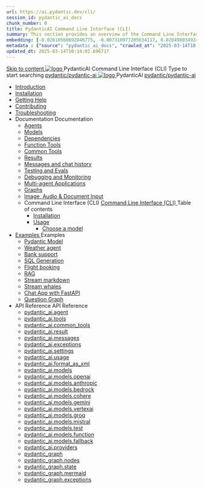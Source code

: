 ```yaml
---
url: https://ai.pydantic.dev/cli/
session_id: pydantic_ai_docs
chunk_number: 0
title: PydanticAI Command Line Interface (CLI)
summary: This section provides an overview of the Command Line Interface for PydanticAI, including navigation links to various resources such as installation, getting help, contributing, and troubleshooting.
embedding: [-0.02610560692846775, -0.007310977205634117, 0.028498034924268723, -0.028962446376681328, 0.01521302480250597, 0.01488934364169836, -0.04027722403407097, 0.013566471636295319, -0.006593249272555113, 0.030566781759262085, 0.0010484461672604084, -0.0837068185210228, -0.020982997491955757, -0.026640385389328003, 0.024402761831879616, -0.0026686121709644794, -0.038250695914030075, 0.012482843361794949, -0.0017670540837571025, 0.052070483565330505, 0.05063502863049507, 0.013862007297575474, 0.009738587774336338, 0.019730491563677788, 0.015283390879631042, 0.014115323312580585, 0.004591349977999926, 0.04269779473543167, 0.01563521847128868, -0.03813811019062996, 0.022263649851083755, -0.02157406695187092, -0.03355027735233307, -0.0019227378070354462, 0.015001928433775902, 0.00832424033433199, -0.0032209816854447126, 0.007240611594170332, -0.005045207682996988, 0.020420072600245476, 0.004422472789883614, -0.05280228331685066, 0.04570944234728813, 0.006178092677146196, -0.07942859828472137, -0.003576327348127961, -0.00390880461782217, 0.018562423065304756, 0.014002738520503044, -0.004791891667991877, -0.0868028998374939, 0.012384330853819847, -0.04976249486207962, 0.01654996909201145, -0.0066847242414951324, -0.016127776354551315, -0.018266888335347176, 0.01600111834704876, 0.006804345641285181, -0.030285319313406944, 0.0242901761084795, -0.006857119966298342, -0.015297464095056057, 0.06839528679847717, -0.037068553268909454, -0.011596237309277058, -0.05899444967508316, 0.026978138834238052, -0.06907079368829727, -0.03785664960741997, 0.02578192576766014, 0.037350017577409744, -0.03594270721077919, -0.05848781764507294, -0.02272806316614151, -0.028118060901761055, 0.032705891877412796, 0.08967381715774536, -0.012222490273416042, -0.06372301280498505, -0.004813001491129398, 0.04517466202378273, -0.006026806775480509, -0.009457125328481197, -0.021151874214410782, -0.026879627257585526, -0.02952537126839161, 0.0022569738794118166, -0.00715617323294282, -0.030623072758316994, -0.016423311084508896, -0.00032566042500548065, -0.03104526735842228, 0.004197303205728531, 0.08381940424442291, 0.01624036207795143, 0.008985676802694798, 0.012187307700514793, 2.2167887436808087e-05, 0.013179461471736431, 0.02333320491015911, -0.03447910398244858, -0.04266965016722679, 0.03295920789241791, 0.029300201684236526, -0.008366459980607033, 0.02983498014509678, -0.01077296119183302, -0.010702595114707947, 0.005470918957144022, -0.11956509202718735, -0.012067686766386032, -0.036055292934179306, 0.025627121329307556, -0.06631246209144592, 0.01570558361709118, 0.016986235976219177, 0.0003419324348215014, 0.011279592290520668, -0.05519471317529678, -0.022052552551031113, 0.0064841825515031815, 0.029103178530931473, 0.01816837675869465, 0.036167874932289124, 0.00953452754765749, -0.013482033275067806, -0.044724322855472565, -0.0547725185751915, -0.015607072040438652, 0.01260950043797493, 0.005467400886118412, 0.03172077611088753, -0.034619834274053574, -0.0036238241009414196, -0.025148635730147362, -0.0392921045422554, -0.004549130797386169, -0.033015500754117966, 0.04275408759713173, 0.04137492552399635, -0.035773828625679016, -0.008127217181026936, 0.039235811680555344, -0.036111582070589066, 0.0018682045629248023, -0.041037168353796005, -0.014537516050040722, -0.03872917965054512, 0.01874537393450737, 0.04435842111706734, 0.0224747471511364, -0.027456624433398247, -0.03681523725390434, -0.03439466655254364, 0.015592998825013638, 0.02210884541273117, 0.021081509068608284, 0.008619775995612144, -0.042191166430711746, -0.014537516050040722, 0.06541178375482559, -0.036055292934179306, -0.00999190378934145, -0.039235811680555344, -0.00814832653850317, -0.04793298989534378, -0.0036132694222033024, -0.051169805228710175, -0.062259409576654434, -0.017689891159534454, -0.02239030785858631, -0.011729931458830833, -0.018872031942009926, 0.0013659705873578787, -0.024754589423537254, -0.018238741904497147, -0.016662554815411568, -0.024050934240221977, -0.04112160950899124, -0.027245528995990753, 0.01060408353805542, -0.03501388058066368, -0.041909702122211456, -0.0071913558058440685, -0.008542373776435852, -0.00645955465734005, 0.014706393703818321, -0.0394328348338604, 0.0627097487449646, 0.008394606411457062, 0.025007905438542366, 0.045005787163972855, 0.028680985793471336, 0.014678247272968292, -0.01996973343193531, 0.07503778487443924, -0.016212215647101402, 0.023783545941114426, 0.015198951587080956, -0.0007049745181575418, 0.010153744369745255, 0.02609153464436531, 0.004211376421153545, -0.002936001168563962, -0.03405690938234329, 0.018337253481149673, 0.0062519763596355915, -0.026204118505120277, -0.025050124153494835, 0.045343540608882904, -0.06304750591516495, 0.01657811552286148, -0.002355485688894987, -0.0382225476205349, -0.000523783324752003, -0.0522112138569355, 0.0032860697247087955, -0.00492910435423255, 0.034873150289058685, -0.03464798256754875, 0.05989512801170349, 0.018956471234560013, -0.009421942755579948, -0.009105297736823559, 0.022348089143633842, 0.04475247114896774, -0.06107727065682411, 0.035830121487379074, 0.01688772439956665, 0.018914250656962395, 0.02029341459274292, -0.00715617323294282, 0.007374306209385395, 0.004848184064030647, -0.040389806032180786, 0.013770531862974167, -0.004070645198225975, 0.011448469944298267, -0.018055791035294533, -0.0017309917602688074, -0.011828443966805935, -0.00034545070957392454, 0.01719733327627182, 0.0344509594142437, 0.0037927015218883753, -0.008950494229793549, -0.043176282197237015, 0.02983498014509678, 0.053337063640356064, 0.040671270340681076, -0.013292046263813972, 0.00878161657601595, -0.00860570278018713, -0.0005638037109747529, -0.025725632905960083, -0.02275620773434639, -0.0013571749441325665, -0.02002602629363537, 0.012855780310928822, -0.006772681139409542, 0.021025216206908226, -0.015044148080050945, -0.00506983557716012, -0.019406810402870178, -0.019153494387865067, -0.02246067300438881, 0.02551453746855259, -0.07059068977832794, -0.05494139716029167, 0.02983498014509678, 0.025317514315247536, 0.06985888630151749, -0.017619526013731956, -0.03709670156240463, 0.020391928032040596, -0.0022675287909805775, 0.02949722483754158, 0.006016251631081104, 0.01149772573262453, -0.011342921294271946, -0.0048833671025931835, 0.041909702122211456, 0.023586520925164223, 0.004784855060279369, 0.043823644518852234, -0.00038898937054909766, -0.02825879119336605, -0.008823836222290993, -0.004809482954442501, 0.034000616520643234, 0.02400871552526951, 0.026837408542633057, -0.03940469026565552, 0.023220621049404144, -0.012349148280918598, 0.06788865476846695, 0.0301445871591568, 0.035745684057474136, 0.00016832751862239093, 0.05074761062860489, 0.007374306209385395, -0.007831682451069355, -0.01908312924206257, -0.008162399753928185, 0.01602926477789879, -0.015804095193743706, 0.001214684802107513, 0.05921962112188339, -0.03788479417562485, -0.02884986251592636, 0.031805213540792465, -0.007508000824600458, -0.04435842111706734, -0.010111524723470211, -0.039207667112350464, 0.06147131696343422, -0.02271398901939392, 0.04728562757372856, -0.029075032100081444, -0.047764115035533905, -0.052380092442035675, 0.035773828625679016, 0.03253701701760292, -0.07115361094474792, 0.007458745036274195, 0.01963197998702526, -0.0029201689176261425, -0.026541873812675476, -0.012553208507597446, 0.019195713102817535, -0.022882865741848946, -0.015114513225853443, 0.04188155755400658, -0.0044541372917592525, -0.02946907840669155, -0.02091263234615326, 0.021419264376163483, -0.017760256305336952, 0.02856840007007122, -0.05440661683678627, -0.04511836916208267, -0.04981878772377968, -0.016212215647101402, -0.016789212822914124, 0.00515779247507453, 0.010034122504293919, 0.03253701701760292, -0.013686093501746655, -0.00460894126445055, -0.00832424033433199, -0.0024469608906656504, 0.0061147636733949184, 0.021954040974378586, -0.022516965866088867, 0.003565772669389844, -0.006431408226490021, -0.009654149413108826, -0.034619834274053574, 0.02547231689095497, -0.06265345960855484, -0.008253875188529491, -0.0024434425868093967, 0.006554548162966967, 0.00016711810894776136, 0.01181437075138092, -0.0246279314160347, -0.02396649494767189, 0.006128836423158646, -0.006118281744420528, 0.03501388058066368, -0.012328038923442364, -0.009414906613528728, -0.02555675618350506, -0.022277722135186195, -0.033662863075733185, -0.02921576239168644, 0.0035253125242888927, 0.003396895481273532, 0.029018739238381386, 0.010822216980159283, -0.006543993018567562, -0.0004248318145982921, 0.011371067725121975, 0.03962985798716545, 0.005017061252146959, -0.002177812857553363, 0.014340492896735668, -0.008218692615628242, 0.055166564881801605, 0.08010410517454147, -0.02676704339683056, -0.004869293887168169, -0.0012648202246055007, 0.024149445816874504, 0.002153184963390231, -0.018027646467089653, 0.011554017663002014, 0.0602891743183136, 0.01013263501226902, 0.0042571136727929115, 0.009745623916387558, -0.024416834115982056, 0.004865775350481272, -0.008106107823550701, 0.017915060743689537, 0.06051434576511383, 0.022038480266928673, 0.004408399574458599, -0.023853911086916924, 0.04399252310395241, -0.026260411366820335, 0.01963197998702526, -0.024726442992687225, -0.02217921055853367, -0.05558875948190689, 0.018872031942009926, 0.03141116723418236, 0.029609810560941696, 0.029722394421696663, -0.01816837675869465, -0.06304750591516495, -0.03844771906733513, -0.012271746061742306, -0.07672656327486038, 0.06361042708158493, 0.07419340312480927, -0.022573258727788925, 0.008683104999363422, -0.04860850051045418, 0.013144278898835182, 0.021348897367715836, 0.05739011615514755, 0.0036941897124052048, 0.018956471234560013, -0.03329696133732796, 0.005945886485278606, 0.022263649851083755, 0.02272806316614151, 0.0008149206405505538, 0.033071793615818024, -0.036702655255794525, -0.04019278287887573, 0.0184357650578022, -0.019786784425377846, -0.028047695755958557, 0.010104488581418991, -0.03960171341896057, -0.017408428713679314, -0.021095583215355873, -0.0030239580664783716, -0.004014352802187204, -0.009309357963502407, 0.02057487703859806, -0.028160279616713524, -0.05010024830698967, 0.07982264459133148, -0.011089605279266834, 0.04891810938715935, 0.004872811958193779, 0.04976249486207962, 0.018675008788704872, -0.043429598212242126, 0.032086677849292755, -0.0221369918435812, -0.009133444167673588, 0.027864744886755943, 0.0038208477199077606, 0.0044541372917592525, -0.0005743585643358529, 0.023600595071911812, -0.039123229682445526, -0.014016810804605484, -0.026232264935970306, -0.020743755623698235, -0.025261221453547478, 0.038841765373945236, 0.0318896509706974, -0.03253701701760292, -0.012271746061742306, 0.026274483650922775, -0.023403571918606758, 0.0035640134010463953, 0.01968827284872532, -0.0003881098236888647, 0.09282619506120682, -0.020673388615250587, -0.03529534488916397, -0.002892022719606757, 0.024388687685132027, -0.01167363952845335, 0.004879848565906286, 0.05263340845704079, -0.017746184021234512, 0.02244660072028637, 0.004890403710305691, -0.037659626454114914, 0.011110715568065643, -0.023431718349456787, -0.0166203361004591, -0.013573508709669113, -0.008683104999363422, -0.006026806775480509, 0.042528919875621796, 0.010336694307625294, -0.02707665227353573, 0.021925894543528557, -0.007951303385198116, -0.006427890155464411, 0.030285319313406944, -0.05060688033699989, -0.01842169277369976, -0.006248457822948694, 0.03158004581928253, 0.01963197998702526, 0.036730799823999405, -0.004594868514686823, 0.022657696157693863, 0.004369698464870453, 0.004014352802187204, 0.04016463831067085, -0.03248072415590286, -0.002176053589209914, -0.002154943998903036, 0.0019174603512510657, -0.01690179668366909, -0.03098897449672222, -0.02545824460685253, -0.028103988617658615, -0.01505822129547596, 0.017929134890437126, -0.0019473657011985779, 0.014551589265465736, -0.008296094834804535, -0.06884562224149704, 0.014319382607936859, -0.004126937594264746, -0.0019913441501557827, -0.04610348865389824, -0.02123631350696087, -0.006733980029821396, 0.011047386564314365, -0.029440931975841522, 0.01245469693094492, 0.0002702475758269429, 0.02209477312862873, 0.003089046338573098, 0.00399676151573658, -0.0017864046385511756, 0.02831508405506611, 0.0748126208782196, -0.024810882285237312, 0.008654958568513393, -0.02185552939772606, 0.014776758849620819, 0.031777068972587585, -0.017675818875432014, -0.015269317664206028, 0.03509832173585892, 0.0011179321445524693, 0.011026276275515556, -0.011575127951800823, 0.019519394263625145, 0.016479603946208954, -0.019857149571180344, 0.03321252390742302, 0.03248072415590286, -0.01593075320124626, -0.0442739836871624, -0.01414346881210804, -0.00012467890337575227, -0.011638456955552101, -0.021362971514463425, -0.0034778157714754343, -0.01814023032784462, -0.002010694704949856, -0.010688521899282932, -0.016521824523806572, -0.025430098176002502, -0.0031277472153306007, -0.03104526735842228, -0.03872917965054512, 0.011926955543458462, 0.016113704070448875, -0.049959518015384674, 0.0016016950830817223, -0.008851981721818447, 0.004510429687798023, 0.018900178372859955, -0.00446469197049737, 0.022967305034399033, -0.0199134424328804, -0.008521264418959618, -0.023136181756854057, -0.018534276634454727, -0.002684444421902299, 0.06287862360477448, -0.012236563488841057, -0.0356612429022789, 0.016718847677111626, 0.007015442010015249, -0.03602714464068413, -0.010020050220191479, 0.0374063104391098, -0.0017072433838620782, -0.004053053911775351, 6.415355892386287e-05, -0.002438165247440338, -0.013728312216699123, -0.0112373735755682, -0.010941837914288044, -0.012834670953452587, 0.00028058249154128134, -0.037659626454114914, -0.007261721417307854, 0.028385449200868607, -0.03895435109734535, 0.007543183397501707, 0.0411779023706913, -0.04829889163374901, -0.005692570470273495, -0.004074163269251585, 0.02150370180606842, -0.004436546005308628, 0.0022165137343108654, -0.007261721417307854, -0.013932372443377972, -0.06017659232020378, -0.03166448324918747, -0.0017274734564125538, -0.022305868566036224, 0.040980879217386246, 0.045062076300382614, 0.016099629923701286, -0.015438194386661053, 0.012342112138867378, 0.010913691483438015, -0.028962446376681328, 0.005295005161315203, -0.02855432778596878, 0.01688772439956665, 0.03625231608748436, -0.006072544027119875, -0.024473126977682114, 0.03650563210248947, -0.03312808647751808, -0.017943207174539566, -0.0038208477199077606, 0.013425740413367748, -0.007669841405004263, 0.01367905642837286, 0.0020546731539070606, 0.024726442992687225, -0.01104034949094057, 0.030229026451706886, -0.004763745702803135, -0.006737498566508293, -0.03070751205086708, -0.02983498014509678, 0.03991132229566574, -0.043823644518852234, 0.027555136010050774, 0.02430425025522709, -0.025753779336810112, -0.024022787809371948, 0.025922656059265137, 0.03073565848171711, 0.047144897282123566, 0.009773770347237587, 0.013467960059642792, -0.013869043439626694, 0.03219925984740257, 0.028455816209316254, 0.03560495376586914, -0.008394606411457062, -0.005924776662141085, 0.0072546848095953465, -0.04886181652545929, -0.01598704606294632, 0.01629665307700634, -0.03183336183428764, 0.010695558972656727, -0.07987893372774124, 0.024360543116927147, 0.07515037059783936, -0.016521824523806572, 0.01725362427532673, 0.013805714435875416, 0.0042535956017673016, 0.0387573279440403, 0.015818169340491295, -0.01563521847128868, 0.01303873024880886, -0.002670371439307928, -0.0024680704809725285, 0.010801106691360474, -0.03017273359000683, 0.02770994044840336, -0.010195964016020298, -0.12935997545719147, -0.026809262111783028, 0.0038032562006264925, -0.00782464537769556, -0.012116942554712296, -0.01656404323875904, -0.0007515916950069368, -0.004893921781331301, 0.009077152237296104, 0.029075032100081444, -0.03543607518076897, -0.02616189979016781, 0.015269317664206028, -0.03006014972925186, 0.022925086319446564, -0.01631072722375393, 0.012715049088001251, 0.0045209843665361404, 0.011518835090100765, -0.008866054937243462, -0.02980683371424675, -0.029609810560941696, 0.017929134890437126, -0.026035241782665253, 0.004791891667991877, 0.008274984546005726, -0.02032156102359295, -0.021292606368660927, 0.013981628231704235, -0.008859018795192242, -0.002464552177116275, 0.005523693282157183, -0.0020880966912955046, 0.0019297742983326316, -0.0055342479608953, 0.013629800640046597, -0.0032420912757515907, -0.048974402248859406, 0.03233999386429787, -0.022516965866088867, 0.010716668330132961, -0.007430598605424166, -0.010906655341386795, -0.010730741545557976, -0.01690179668366909, -0.02638706937432289, -0.04452729970216751, 0.013728312216699123, 0.04883366823196411, -0.013735349290072918, -0.01167363952845335, 0.004559685476124287, 0.012356185354292393, -0.010625192895531654, -0.014389748685061932, -0.0025102898944169283, -0.004003798123449087, -0.00037271736073307693, -0.002733700443059206, -0.009344540536403656, 0.01274319551885128, -0.0005721595953218639, -0.0013061598874628544, -0.026964066550135612, 0.03723743185400963, 0.0056222048588097095, -0.019603833556175232, 0.027921037748456, -0.014298273250460625, -0.021883675828576088, -0.013946445658802986, -0.020208977162837982, 0.0037117809988558292, 0.008577556349337101, 0.020434146746993065, 0.009794879704713821, -0.036421190947294235, 0.011603274382650852, -0.03340954706072807, 0.014790832065045834, -0.002091614995151758, -0.012876889668405056, -0.002554268343374133, -0.00016722804866731167, -0.011758077889680862, 0.016352945938706398, -0.014776758849620819, 0.004130456130951643, -0.02676704339683056, -0.04556870833039284, -0.022263649851083755, -0.052689701318740845, 0.007515037432312965, 0.00875347014516592, -0.009478235617280006, 0.014678247272968292, -0.02887800894677639, 0.009147517383098602, -0.10256478190422058, -0.0032157041132450104, -0.015438194386661053, 0.007040069904178381, 0.04756709188222885, -0.020335635170340538, 0.005397035274654627, 0.03017273359000683, -0.005879038944840431, -0.020223049446940422, -0.0007806174689903855, -0.0024487199261784554, -0.03127043694257736, 0.00651584705337882, 0.025317514315247536, -0.025922656059265137, 0.05111351236701012, -0.0060830991715192795, 0.03338140249252319, 0.0044858017936348915, -0.019223859533667564, 0.010646303184330463, -0.006164019461721182, 0.05536358803510666, -0.0423881895840168, 0.0014328178949654102, -0.005541284568607807, 0.029075032100081444, 0.03628046065568924, 0.009703405201435089, -0.034901298582553864, -0.026837408542633057, -0.018337253481149673, 0.026035241782665253, -0.012546171434223652, 0.05375925451517105, -0.007233575452119112, 0.019814928993582726, 0.002747773425653577, -0.01994158700108528, 0.0032280180603265762, -0.02302359789609909, 0.02452941983938217, 0.020082319155335426, 0.032677747309207916, 0.007782426197081804, -0.014023847877979279, -0.004035462625324726, 0.0004718887503258884, 0.01718325912952423, 0.020743755623698235, 0.04114975407719612, -0.005291487090289593, 0.013629800640046597, 0.02707665227353573, 0.034619834274053574, -0.04393623024225235, 0.01625443436205387, 0.010871472768485546, 0.0036343790125101805, 0.0005110295605845749, -0.00022648900630883873, -0.01593075320124626, -0.0187031552195549, -0.026190046221017838, -0.0036765984259545803, -0.04478061571717262, 0.004081199876964092, -0.018323181197047234, -0.002167257945984602, -0.001719557330943644, 0.02737218700349331, -0.0016465531662106514, -0.02367096021771431, -0.012708012945950031, 0.016986235976219177, 0.02210884541273117, 0.00669527892023325, 0.013411668129265308, -0.03262145444750786, 0.045033931732177734, -0.03163633868098259, -0.028132135048508644, 0.025331586599349976, -0.018351327627897263, -0.0006200961070135236, -0.018829813227057457, -0.025261221453547478, 0.008176472969353199, -0.016972163692116737, 0.012187307700514793, -0.014579735696315765, 0.01168067567050457, 0.0016052133869379759, -0.010941837914288044, 0.01259542815387249, -0.010083378292620182, 0.014213834889233112, 0.006952113006263971, 0.011624383740127087, 0.05094463378190994, 0.019195713102817535, -0.01092072855681181, 0.02302359789609909, -0.011335885152220726, 0.02856840007007122, -0.01967419870197773, -0.04770782217383385, -0.009633039124310017, 0.025148635730147362, 0.0068184188567101955, 0.02921576239168644, 0.003936950583010912, -0.013277973048388958, -0.025317514315247536, -0.0012410718481987715, 0.05496954172849655, 0.00875347014516592, -0.053337063640356064, -0.0008158002165146172, 0.026555946096777916, -0.016437385231256485, -0.0221369918435812, 0.04784855246543884, -0.007163209840655327, -0.006561584770679474, -0.004647642374038696, -0.004563204012811184, -0.023473937064409256, -0.012792451307177544, 0.008450898341834545, 0.006364561151713133, -0.0417126789689064, 0.035464219748973846, -0.0019315334502607584, -0.017366209998726845, 0.04264150559902191, -0.025683414191007614, 0.0006438444834202528, 0.0042535956017673016, 0.010484462603926659, 0.005959959235042334, -0.008950494229793549, -0.011307738721370697, -0.046525679528713226, -0.005164829082787037, 0.0031171925365924835, -0.007733170408755541, -0.0006966186338104308, -0.01199732068926096, 0.03667450696229935, -0.02089855819940567, -0.011406250298023224, 0.039151374250650406, -0.013763495720922947, 0.03098897449672222, -0.0064525180496275425, -0.04478061571717262, -0.005477955564856529, -0.011807333678007126, -0.01352425292134285, 0.03290291503071785, 0.009626002982258797, -0.03129858151078224, 0.008028705604374409, -0.0076487320475280285, -0.018604643642902374, -0.009886355139315128, -0.02578192576766014, 0.012827633880078793, -0.005238712765276432, 0.019505321979522705, 0.03667450696229935, 0.02730182185769081, 0.020490439608693123, 0.08415716141462326, 0.04967805743217468, 0.005221121478825808, -0.02423388510942459, 0.015846313908696175, -0.019153494387865067, -0.0021180021576583385, 0.00046397262485697865, 0.017675818875432014, 0.03788479417562485, 0.0007788583170622587, -0.003586882259696722, 0.013341302052140236, -0.01138514094054699, 0.027132943272590637, 0.03174892067909241, -0.012074722908437252, -0.015818169340491295, 0.047173041850328445, -0.007145618554204702, 0.02084226720035076, 0.03926395997405052, 0.005861447658389807, -0.0006297713844105601, 0.006156982854008675, 0.003637897316366434, 0.029046885669231415, 0.0162825807929039, -0.015156732872128487, 0.002756569068878889, 0.01385497022420168, -0.023164328187704086, -0.02735811285674572, 0.03504202887415886, 0.02337542548775673, -0.020476365461945534, 0.005080390255898237, 0.004221931099891663, -0.0020581914577633142, -0.012468770146369934, 0.022939158603549004, -0.019252005964517593, -0.008851981721818447, -0.025261221453547478, -0.01685957796871662, -0.03636489808559418, -0.028962446376681328, -0.010210036300122738, 0.004028426017612219, 0.00576293608173728, 0.0060197701677680016, 0.015846313908696175, 0.00553072988986969, 0.014987855218350887, 0.005734789650887251, -0.01878759264945984, 0.013742385432124138, -0.025880437344312668, -0.006058471277356148, 0.02732996642589569, 0.006558066233992577, 0.03236813843250275, 0.01631072722375393, 0.02120816707611084, -0.017155112698674202, -0.00567849725484848, 0.01567743718624115, 0.01028040237724781, -0.01549448724836111, 0.008338313549757004, 0.020391928032040596, 0.023234693333506584, 0.043204426765441895, 0.002617597347125411, -0.029553517699241638, -0.007275794632732868, 0.02157406695187092, 0.02613375335931778, -0.0060549527406692505, 0.029694247990846634, -0.009717478416860104, 0.035182759165763855, 0.004665233660489321, -0.001098581706173718, 0.006547511555254459, -0.0008910033502615988, 0.04030536860227585, 0.009724514558911324, -0.00311367423273623, -0.009928574785590172, -0.03411320224404335, 0.007712060585618019, -0.007810572627931833, 0.022882865741848946, 0.021095583215355873, -0.017014382407069206, 0.027118870988488197, -0.002680926350876689, 0.008704214356839657, -0.0245575662702322, -0.017098821699619293, -0.009654149413108826, -0.02828693762421608, 0.0010502053191885352, -0.022840647026896477, -0.04233189672231674, 0.003715299302712083, -0.004186748526990414, -0.008056852035224438, 0.01939273625612259, -0.021728871390223503, -0.018984617665410042, -0.034873150289058685, -0.0005734789883717895, -0.012201380915939808, 0.017309917137026787, 0.022896939888596535, -0.008366459980607033, -0.004155084025114775, -0.013791641220450401, 0.004601904656738043, -0.0024539974983781576, 0.002974702278152108, 0.007458745036274195, -0.021742945536971092, 0.021278532221913338, 0.025584902614355087, 6.827653851360083e-05, 0.004587831906974316, 0.0030872870702296495, -0.004862257279455662, 0.00031356632825918496, -0.06918337941169739, 0.02983498014509678, 0.025064198300242424, -0.041965994983911514, -0.017605451866984367, 0.01656404323875904, 0.012123978696763515, 0.004109346307814121, 0.019209787249565125, -0.056658316403627396, -0.013798678293824196, -0.02828693762421608, -0.005010025110095739, 0.013460923917591572, 0.018872031942009926, 0.015621145255863667, -0.0009974312270060182, 0.004760227166116238, -0.03523905202746391, 0.005805155262351036, 0.01570558361709118, 0.014150505885481834, -0.014080139808356762, 0.0245575662702322, 0.017450649291276932, -0.010991093702614307, 0.022362161427736282, -0.053646672517061234, -0.009766734205186367, -0.07250463217496872, -0.007557256612926722, -0.0030327539425343275, -0.04967805743217468, -4.4170854380354285e-05, -0.01719733327627182, -0.0007749002543278039, -0.012968365103006363, 0.022840647026896477, -0.017155112698674202, 0.018632790073752403, 0.0004079001082573086, -0.008387569338083267, -0.012370257638394833, 0.09186922013759613, -0.01367202028632164, -0.021348897367715836, 0.026879627257585526, 0.011321811936795712, 0.016352945938706398, -0.008267948403954506, 0.009267138317227364, -0.00025881317560561, -0.02675296925008297, -0.02431832253932953, 0.030848242342472076, 0.022052552551031113, -0.01139217708259821, 0.015114513225853443, -0.020068245008587837, -0.001020299969241023, 0.016169996932148933, 0.03467612713575363, 0.0012058890424668789, 0.009837099350988865, 0.031214144080877304, -0.03343769535422325, -0.009914501570165157, 0.019491247832775116, -0.0005849133594892919, 0.018660934641957283, -0.026288557797670364, 0.024768661707639694, 0.03934839740395546, 0.001461843610741198, -0.056967925280332565, -0.000327419547829777, -0.000914751726668328, -0.020715609192848206, 0.028990592807531357, 0.0033599534071981907, -0.009696368128061295, -0.004538576118648052, 0.00939379632472992, 0.028807643800973892, 0.013080949895083904, -0.015410048887133598, -0.010829253122210503, 0.0011821406660601497, 0.01152587216347456, 0.028427669778466225, -0.01809801161289215, 0.007550220005214214, 0.017155112698674202, -0.030510488897562027, 0.018295034766197205, 0.0023924275301396847, -0.011729931458830833, -0.023417644202709198, -0.009604893624782562, -0.0035077210050076246, 0.06124614551663399, 0.03839142620563507, 0.024796808138489723, -0.04891810938715935, 0.02063116990029812, 0.0010889064287766814, 0.034845005720853806, -0.011518835090100765, -0.06676280498504639, 0.004130456130951643, -0.009724514558911324, 2.255269828310702e-05, 0.037659626454114914, -0.009710441343486309, 0.01032262109220028, 0.007008405402302742, 0.011800297535955906, 0.017985425889492035, 0.028498034924268723, 0.0033705083187669516, 0.012335075065493584, 0.016409238800406456, 0.030848242342472076, -0.0013862006599083543, -0.011919918470084667, -0.006491219159215689, 0.03293106332421303, -0.021954040974378586, -0.03312808647751808, 0.016789212822914124, 0.0014600844588130713, -0.026921847835183144, 0.012616537511348724, 0.0019526431569829583, 0.010013013146817684, -0.017985425889492035, 0.032762184739112854, 0.002325580455362797, 0.026682604104280472, -0.02026527002453804, 0.02459978498518467, 0.004433027468621731, 0.022531038150191307, 0.011912882328033447, -0.00043648609425872564, -0.04646938666701317, 0.003648452227935195, -0.00859866663813591, 0.004492838401347399, -0.0010502053191885352, -0.019617905840277672, -0.01970234513282776, 0.02244660072028637, 0.037912942469120026, 0.012250636704266071, 0.010336694307625294, 0.0005277413874864578, -0.02088448591530323, 0.0023941867984831333, -0.01722547970712185, -0.005569430533796549, -0.027104796841740608, -0.02391020394861698, 0.00460894126445055, -0.022263649851083755, -0.010062268935143948, -0.008669031783938408, 0.006308268755674362, 0.024740515276789665, 0.009267138317227364, -0.014621954411268234, -0.005594058893620968, -0.0011188117787241936, -0.010385950095951557, 0.010020050220191479, 0.002334376098588109, -0.005836819764226675, -0.0031083966605365276, -0.014164579100906849, 0.003469020128250122, -0.01871722750365734, -0.02769586816430092, 0.022207356989383698, -0.0013958759373053908, 0.026654457673430443, 0.01597297191619873, -0.031129704788327217, -0.0008716528536751866, -0.025050124153494835, 0.012095832265913486, -0.0005541284335777164, -0.009295284748077393, 0.004742635879665613, -0.022052552551031113, -0.0017160390270873904, 0.008936421014368534, 0.018210595473647118, 0.024374615401029587, -0.05865669623017311, 0.013137241825461388, -0.03194594383239746, -0.019449029117822647, -0.006009215023368597, -0.0018857958493754268, -0.0012700975639745593, -0.0199134424328804, -0.008260912261903286, 0.010618156753480434, 0.00842978898435831, 0.022362161427736282, 0.007092844229191542, 0.018675008788704872, -0.004967805463820696, 0.011448469944298267, -0.009618965908885002, 0.00288146804086864, 0.019406810402870178, 0.02578192576766014, -0.013629800640046597, -0.0050839087925851345, -0.009837099350988865, 0.0028040658216923475, -0.008274984546005726, -0.015128586441278458, -0.021757017821073532, 0.010210036300122738, -0.005474437493830919, -0.0029922935646027327, 0.023755399510264397, -0.03160819038748741, -0.008957530371844769, -0.0072546848095953465, -0.03186150640249252, 0.0025437134318053722, -0.0005382962408475578, 0.014178652316331863, -0.0014979059342294931, 0.010660376399755478, 0.03473241999745369, -0.0032948653679341078, -0.009752660989761353, 0.018224669620394707, 0.007015442010015249, -0.014973782002925873, 0.02025119587779045, -0.004443582613021135, 0.004640605766326189, -0.03138302266597748, 0.02424795739352703, 0.00230271159671247, 0.01303169410675764, -0.012658757157623768, -0.00024012233188841492, -0.014565662480890751, -0.004995951894670725, -0.004046017304062843, 0.016746994107961655, 0.016451457515358925, 0.0064560361206531525, 0.005945886485278606, -0.0007977690547704697, 0.01334833912551403, -0.022038480266928673, -0.008204619400203228, 0.012194343842566013, 0.00776835298165679, -0.010716668330132961, 0.0209267046302557, 0.013763495720922947, 0.022925086319446564, -0.007754280231893063, 0.0020212496165186167, 0.02060302346944809, 0.024501273408532143, -0.011870662681758404, 0.0034883704502135515, -0.009203809313476086, -0.015086366795003414, -0.02707665227353573, -0.01784469559788704, 0.004957250785082579, 0.033325109630823135, -0.0175632331520319, -0.019758637994527817, 0.015438194386661053, -0.0062836408615112305, 0.011912882328033447, -0.022277722135186195, 0.0030732140876352787, -0.0013448609970510006, -0.009478235617280006, -0.028934301808476448, 0.01399570144712925, 0.0060197701677680016, 0.01488934364169836, -0.009893392212688923, -0.022685842588543892, 0.004890403710305691, -0.037969235330820084, -0.0020546731539070606, 0.0024416835512965918, -0.006631949916481972, 0.01046335231512785, -0.029694247990846634, 0.009555636905133724, 0.011983247473835945, -0.001954402308911085, 0.005411108490079641, 0.03318437933921814, -0.037603333592414856, -0.005710161756724119, -0.04551241546869278, -0.008978639729321003, 0.012553208507597446, 0.0133905578404665, -0.005981069058179855, 0.007233575452119112, 0.007726133801043034, 0.0050522442907094955, 0.014790832065045834, 0.008760507218539715, -0.0021813311614096165, -0.04210672527551651, 0.010350767523050308, 0.012060649693012238, -0.005988105665892363, -0.012405441142618656, 0.024107227101922035, 0.028427669778466225, -0.0033617126755416393, -0.008915310725569725, 0.02030748873949051, -0.0017415465554222465, 0.051732730120420456, 0.015818169340491295, 0.02054673060774803, -0.006188647355884314, 0.01847798563539982, 0.03236813843250275, -0.0011953342473134398, 0.018520204350352287, -0.0012331557227298617, 0.003870103508234024, -0.009576747193932533, -0.024022787809371948, 0.037040408700704575, 0.01809801161289215, 0.00767687801271677, 0.02980683371424675, 0.012081759050488472, 0.024684224277734756, -0.04078385606408119, 0.03017273359000683, 0.014551589265465736, -0.006171056069433689, 0.023150255903601646, -0.006477145943790674, 0.019857149571180344, 0.0423881895840168, -0.013362412340939045, 0.027161089703440666, -0.01413643267005682, -0.00021747342543676496, 0.012496915645897388, -0.01809801161289215, 0.021672580391168594, -0.006892302539199591, 0.03495758771896362, 0.02361466735601425, -0.036139730364084244, -0.009626002982258797, 0.014263090677559376, 0.004943177569657564, 0.012187307700514793, 0.0031928354874253273, 0.03689967840909958, -0.014220871031284332, 0.02277028188109398, -0.008169436827301979, -0.01937866397202015, 0.019589759409427643, 0.028765423223376274, 0.008296094834804535, -0.01933644525706768, 0.0009534527780488133, -0.012588391080498695, -0.031551897525787354, 0.002408259781077504, 0.011807333678007126, 0.005738308187574148, 0.002012453740462661, -0.0074235619977116585, -0.007004887331277132, 0.023192474618554115, 0.024360543116927147, 0.02125038579106331, -0.009569710120558739, -0.0013492588186636567, 0.005277413874864578, -0.03132672980427742, 0.011546981520950794, -0.03898249566555023, 0.012503952719271183, -0.008802725933492184, -0.010343731380999088, -0.006741016637533903, 0.020406000316143036, -0.00011687272490235046, 0.03073565848171711, -0.009253066033124924, -0.03191779926419258, 0.00237483624368906, 0.006202720571309328, 0.017605451866984367, -0.006237903144210577, 0.0473700650036335, -0.02461385913193226, -0.022798428311944008, -0.01459380891174078, -0.03467612713575363, 0.01818244904279709, 0.014192724600434303, -0.043457742780447006, 0.02331913262605667, -0.011033313348889351, 0.021081509068608284, 0.007078771013766527, 0.021954040974378586, 0.0047144899144768715, -0.008584593422710896, 0.00376455532386899, -0.005375925451517105]
metadata : {"source": "pydantic_ai_docs", "crawled_at": "2025-03-14T10:14:02.695170", "url_path": "/cli/", "chunk_size": 4855}
updated_dt: 2025-03-14T10:14:02.696717
---
```

[ Skip to content ](https://ai.pydantic.dev/cli/#command-line-interface-cli)
[ ![logo](https://ai.pydantic.dev/img/logo-white.svg) ](https://ai.pydantic.dev/ "PydanticAI")
PydanticAI 
Command Line Interface (CLI) 
Type to start searching
[ pydantic/pydantic-ai  ](https://github.com/pydantic/pydantic-ai "Go to repository")
[ ![logo](https://ai.pydantic.dev/img/logo-white.svg) ](https://ai.pydantic.dev/ "PydanticAI") PydanticAI 
[ pydantic/pydantic-ai  ](https://github.com/pydantic/pydantic-ai "Go to repository")
  * [ Introduction  ](https://ai.pydantic.dev/)
  * [ Installation  ](https://ai.pydantic.dev/install/)
  * [ Getting Help  ](https://ai.pydantic.dev/help/)
  * [ Contributing  ](https://ai.pydantic.dev/contributing/)
  * [ Troubleshooting  ](https://ai.pydantic.dev/troubleshooting/)
  * Documentation  Documentation 
    * [ Agents  ](https://ai.pydantic.dev/agents/)
    * [ Models  ](https://ai.pydantic.dev/models/)
    * [ Dependencies  ](https://ai.pydantic.dev/dependencies/)
    * [ Function Tools  ](https://ai.pydantic.dev/tools/)
    * [ Common Tools  ](https://ai.pydantic.dev/common_tools/)
    * [ Results  ](https://ai.pydantic.dev/results/)
    * [ Messages and chat history  ](https://ai.pydantic.dev/message-history/)
    * [ Testing and Evals  ](https://ai.pydantic.dev/testing-evals/)
    * [ Debugging and Monitoring  ](https://ai.pydantic.dev/logfire/)
    * [ Multi-agent Applications  ](https://ai.pydantic.dev/multi-agent-applications/)
    * [ Graphs  ](https://ai.pydantic.dev/graph/)
    * [ Image, Audio & Document Input  ](https://ai.pydantic.dev/input/)
    * Command Line Interface (CLI)  [ Command Line Interface (CLI)  ](https://ai.pydantic.dev/cli/) Table of contents 
      * [ Installation  ](https://ai.pydantic.dev/cli/#installation)
      * [ Usage  ](https://ai.pydantic.dev/cli/#usage)
        * [ Choose a model  ](https://ai.pydantic.dev/cli/#choose-a-model)
  * [ Examples  ](https://ai.pydantic.dev/examples/)
Examples 
    * [ Pydantic Model  ](https://ai.pydantic.dev/examples/pydantic-model/)
    * [ Weather agent  ](https://ai.pydantic.dev/examples/weather-agent/)
    * [ Bank support  ](https://ai.pydantic.dev/examples/bank-support/)
    * [ SQL Generation  ](https://ai.pydantic.dev/examples/sql-gen/)
    * [ Flight booking  ](https://ai.pydantic.dev/examples/flight-booking/)
    * [ RAG  ](https://ai.pydantic.dev/examples/rag/)
    * [ Stream markdown  ](https://ai.pydantic.dev/examples/stream-markdown/)
    * [ Stream whales  ](https://ai.pydantic.dev/examples/stream-whales/)
    * [ Chat App with FastAPI  ](https://ai.pydantic.dev/examples/chat-app/)
    * [ Question Graph  ](https://ai.pydantic.dev/examples/question-graph/)
  * API Reference  API Reference 
    * [ pydantic_ai.agent  ](https://ai.pydantic.dev/api/agent/)
    * [ pydantic_ai.tools  ](https://ai.pydantic.dev/api/tools/)
    * [ pydantic_ai.common_tools  ](https://ai.pydantic.dev/api/common_tools/)
    * [ pydantic_ai.result  ](https://ai.pydantic.dev/api/result/)
    * [ pydantic_ai.messages  ](https://ai.pydantic.dev/api/messages/)
    * [ pydantic_ai.exceptions  ](https://ai.pydantic.dev/api/exceptions/)
    * [ pydantic_ai.settings  ](https://ai.pydantic.dev/api/settings/)
    * [ pydantic_ai.usage  ](https://ai.pydantic.dev/api/usage/)
    * [ pydantic_ai.format_as_xml  ](https://ai.pydantic.dev/api/format_as_xml/)
    * [ pydantic_ai.models  ](https://ai.pydantic.dev/api/models/base/)
    * [ pydantic_ai.models.openai  ](https://ai.pydantic.dev/api/models/openai/)
    * [ pydantic_ai.models.anthropic  ](https://ai.pydantic.dev/api/models/anthropic/)
    * [ pydantic_ai.models.bedrock  ](https://ai.pydantic.dev/api/models/bedrock/)
    * [ pydantic_ai.models.cohere  ](https://ai.pydantic.dev/api/models/cohere/)
    * [ pydantic_ai.models.gemini  ](https://ai.pydantic.dev/api/models/gemini/)
    * [ pydantic_ai.models.vertexai  ](https://ai.pydantic.dev/api/models/vertexai/)
    * [ pydantic_ai.models.groq  ](https://ai.pydantic.dev/api/models/groq/)
    * [ pydantic_ai.models.mistral  ](https://ai.pydantic.dev/api/models/mistral/)
    * [ pydantic_ai.models.test  ](https://ai.pydantic.dev/api/models/test/)
    * [ pydantic_ai.models.function  ](https://ai.pydantic.dev/api/models/function/)
    * [ pydantic_ai.models.fallback  ](https://ai.pydantic.dev/api/models/fallback/)
    * [ pydantic_ai.providers  ](https://ai.pydantic.dev/api/providers/)
    * [ pydantic_graph  ](https://ai.pydantic.dev/api/pydantic_graph/graph/)
    * [ pydantic_graph.nodes  ](https://ai.pydantic.dev/api/pydantic_graph/nodes/)
    * [ pydantic_graph.state  ](https://ai.pydantic.dev/api/pydantic_graph/state/)
    * [ pydantic_graph.mermaid  ](https://ai.pydantic.dev/api/pydantic_graph/mermaid/)
    * [ pydantic_graph.exceptions  ](https://ai.pydantic.dev/api/pydantic_graph/exceptions/)